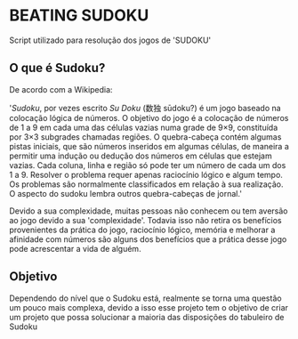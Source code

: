 # BEATING SUDOKU
Script utilizado para resolução dos jogos de 'SUDOKU'
## O que é Sudoku?
De acordo com a Wikipedia:

'*Sudoku*, por vezes escrito *Su Doku* (数独 sūdoku?) é um jogo baseado na colocação lógica de números. O objetivo do jogo é a colocação de números de 1 a 9 em cada uma das células vazias numa grade de 9×9, constituída por 3×3 subgrades chamadas regiões. O quebra-cabeça contém algumas pistas iniciais, que são números inseridos em algumas células, de maneira a permitir uma indução ou dedução dos números em células que estejam vazias. Cada coluna, linha e região só pode ter um número de cada um dos 1 a 9. Resolver o problema requer apenas raciocínio lógico e algum tempo. Os problemas são normalmente classificados em relação à sua realização. O aspecto do sudoku lembra outros quebra-cabeças de jornal.'

Devido a sua complexidade, muitas pessoas não conhecem ou tem aversão ao jogo devido a sua 'complexidade'. Todavia isso não retira os benefícios provenientes da prática do jogo, raciocínio lógico, memória e melhorar a afinidade com números são alguns dos benefícios que a prática desse jogo pode acrescentar a vida de alguém.

## Objetivo
Dependendo do nível que o Sudoku está, realmente se torna uma questão um pouco mais complexa, devido a isso esse projeto tem o objetivo de criar um projeto que possa solucionar a maioria das disposições do tabuleiro de Sudoku
